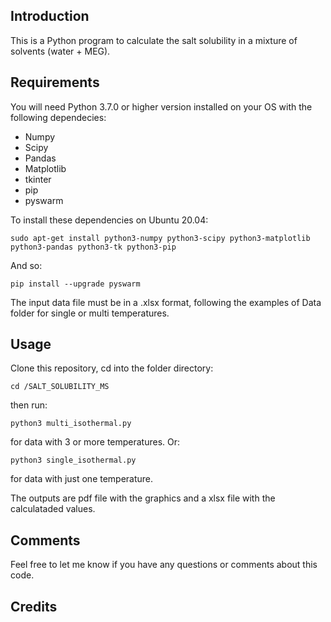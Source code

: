## Introduction

This is a Python program to calculate the salt solubility in a mixture of solvents (water + MEG).

## Requirements

You will need Python 3.7.0 or higher version installed on your OS with the following dependecies:
* Numpy
* Scipy
* Pandas
* Matplotlib
* tkinter
* pip
* pyswarm

 To install these dependencies on Ubuntu 20.04:

```
sudo apt-get install python3-numpy python3-scipy python3-matplotlib python3-pandas python3-tk python3-pip
```
And so:

```
pip install --upgrade pyswarm
```

The input data file must be in a .xlsx format, following the examples of Data folder for single or multi temperatures. 

## Usage

Clone this repository, cd into the folder directory:

```
cd /SALT_SOLUBILITY_MS
```

then run:

```
python3 multi_isothermal.py
```
for data with 3 or more temperatures.
Or:

```
python3 single_isothermal.py
```

for data with just one temperature.

The outputs are pdf file with the graphics and a xlsx file with the calculataded values.

## Comments

Feel free to let me know if you have any questions or comments about this code.

## Credits


